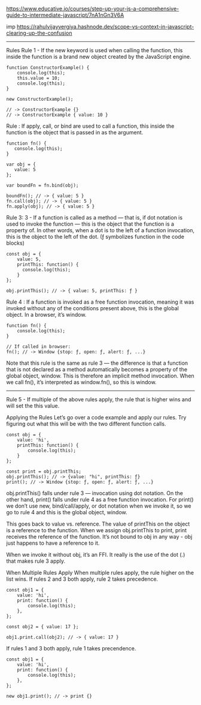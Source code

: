 https://www.educative.io/courses/step-up-your-js-a-comprehensive-guide-to-intermediate-javascript/7nA1nGn3V6A

imp
https://rahulvijayvergiya.hashnode.dev/scope-vs-context-in-javascript-clearing-up-the-confusion

---

Rules
Rule 1 - If the new keyword is used when calling the function, this inside the function is a brand new object created by the JavaScript engine.


```
function ConstructorExample() {
    console.log(this);
    this.value = 10;
    console.log(this);
}

new ConstructorExample();

// -> ConstructorExample {}
// -> ConstructorExample { value: 10 }

```

 Rule : If apply, call, or bind are used to call a function, this inside the function is the object that is passed in as the argument.

 ```
function fn() {
    console.log(this);
}

var obj = {
    value: 5
};

var boundFn = fn.bind(obj);

boundFn(); // -> { value: 5 }
fn.call(obj); // -> { value: 5 }
fn.apply(obj); // -> { value: 5 }
```

Rule 3: 3 - If a function is called as a method — that is, if dot notation is used to invoke the function — this is the object that the function is a property of. In other words, when a dot is to the left of a function invocation, this is the object to the left of the dot. (ƒ symbolizes function in the code blocks) 

```
const obj = {
    value: 5,
    printThis: function() {
      console.log(this);
    }
};

obj.printThis(); // -> { value: 5, printThis: ƒ }
```
Rule 4 : If a function is invoked as a free function invocation, meaning it was invoked without any of the conditions present above, this is the global object. In a browser, it’s window.

```
function fn() {
    console.log(this);
}

// If called in browser:
fn(); // -> Window {stop: ƒ, open: ƒ, alert: ƒ, ...}
```
Note that this rule is the same as rule 3 — the difference is that a function that is not declared as a method automatically becomes a property of the global object, window. This is therefore an implicit method invocation. When we call fn(), it’s interpreted as window.fn(), so this is window.

---

Rule 5 - If multiple of the above rules apply, the rule that is higher wins and will set the this value.

Applying the Rules
Let’s go over a code example and apply our rules. Try figuring out what this will be with the two different function calls.

```
const obj = {
    value: 'hi',
    printThis: function() {
        console.log(this);
    }
};

const print = obj.printThis;
obj.printThis(); // -> {value: "hi", printThis: ƒ}
print(); // -> Window {stop: ƒ, open: ƒ, alert: ƒ, ...}
```
obj.printThis() falls under rule 3 — invocation using dot notation. On the other hand, print() falls under rule 4 as a free function invocation. For print() we don’t use new, bind/call/apply, or dot notation when we invoke it, so we go to rule 4 and this is the global object, window.

This goes back to value vs. reference. The value of printThis on the object is a reference to the function. When we assign obj.printThis to print, print receives the reference of the function. It’s not bound to obj in any way - obj just happens to have a reference to it.

When we invoke it without obj, it’s an FFI. It really is the use of the dot (.) that makes rule 3 apply.

When Multiple Rules Apply
When multiple rules apply, the rule higher on the list wins. If rules 2 and 3 both apply, rule 2 takes precedence.

```
const obj1 = {
    value: 'hi',
    print: function() {
        console.log(this);
    },
};

const obj2 = { value: 17 };

obj1.print.call(obj2); // -> { value: 17 }
```

If rules 1 and 3 both apply, rule 1 takes precendence.
```
const obj1 = {
    value: 'hi',
    print: function() {
        console.log(this);
    },
};

new obj1.print(); // -> print {}
```
